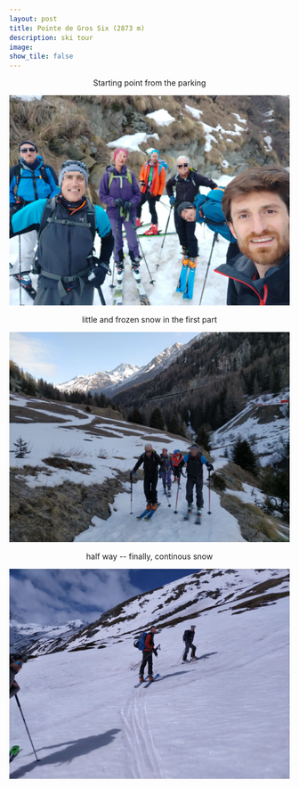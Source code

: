 ```yaml
---
layout: post
title: Pointe de Gros Six (2873 m)
description: ski tour
image:
show_tile: false 
---
```



<center> Starting point from the parking</center>

![](../assets/images/winter/pointe_des_gros_six/IMG_20210305_090222.jpg)



<center> little and frozen snow in the first part</center>

![](../assets/images/winter/pointe_des_gros_six/IMG_20210305_092234.jpg)


<center>half way -- finally, continous snow</center>

 
![](../assets/images/winter/pointe_des_gros_six/IMG_20210305_112022.jpg)
